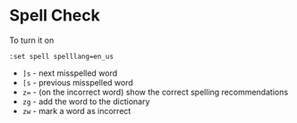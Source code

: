 # Spell Check

To turn it on

```
:set spell spelllang=en_us
```

- `]s` - next misspelled word
- `[s` - previous misspelled word
- `z=` - (on the incorrect word) show the correct spelling recommendations
- `zg` - add the word to the dictionary
- `zw` - mark a word as incorrect
